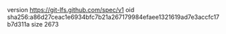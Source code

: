 version https://git-lfs.github.com/spec/v1
oid sha256:a86d27ceac1e6934bfc7b21a267179984efaee1321619ad7e3accfc17b7d311a
size 2673
